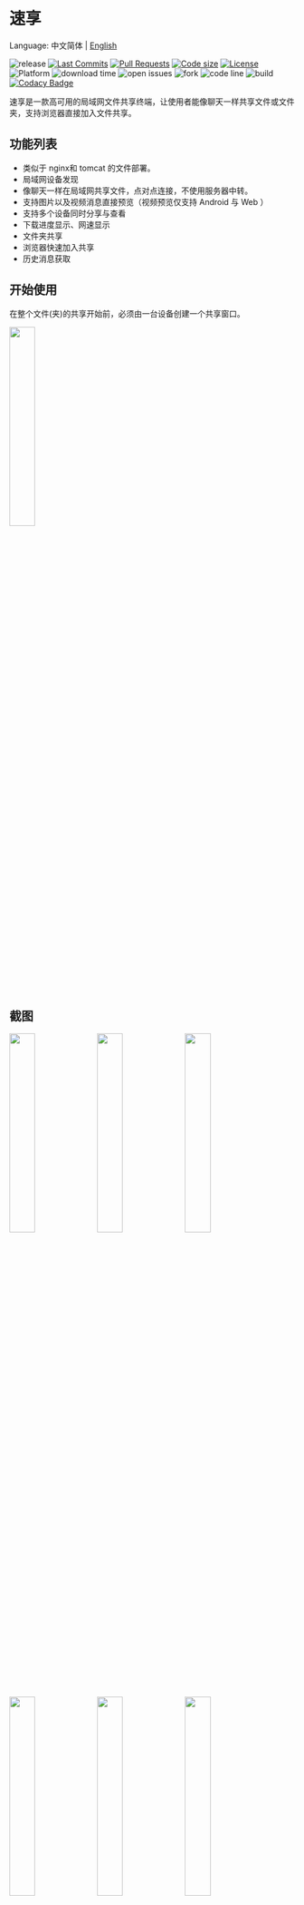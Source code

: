 # 速享

Language: 中文简体 | [English](README-EN.md)

![release](https://img.shields.io/github/v/release/nightmare-space/speed_share) 
[![Last Commits](https://img.shields.io/github/last-commit/nightmare-space/speed_share?logo=git&logoColor=white)](https://github.com/nightmare-space/speed_share/commits/master)
[![Pull Requests](https://img.shields.io/github/issues-pr/nightmare-space/speed_share?logo=github&logoColor=white)](https://github.com/nightmare-space/speed_share/pulls)
[![Code size](https://img.shields.io/github/languages/code-size/nightmare-space/speed_share?logo=github&logoColor=white)](https://github.com/nightmare-space/speed_share)
[![License](https://img.shields.io/github/license/nightmare-space/speed_share?logo=open-source-initiative&logoColor=green)](https://github.com/nightmare-space/speed_share/blob/master/LICENSE)
 ![Platform](https://img.shields.io/badge/support%20platform-android%20%7C%20ios%20%7C%20windows%20%7C%20macos%20%7C%20linux-green) ![download time](https://img.shields.io/github/downloads/nightmare-space/speed_share/total) ![open issues](https://img.shields.io/github/issues/nightmare-space/speed_share) ![fork](https://img.shields.io/github/forks/nightmare-space/speed_share?style=social) ![code line](https://img.shields.io/tokei/lines/github/nightmare-space/speed_share) ![build](https://img.shields.io/github/workflow/status/nightmare-space/speed_share/daily%20build%20apk) [![Codacy Badge](https://api.codacy.com/project/badge/Grade/f969750dc4aa424ead664219ddcf321d)](https://app.codacy.com/gh/nightmare-space/speed_share?utm_source=github.com&utm_medium=referral&utm_content=nightmare-space/speed_share&utm_campaign=Badge_Grade)

速享是一款高可用的局域网文件共享终端，让使用者能像聊天一样共享文件或文件夹，支持浏览器直接加入文件共享。

## 功能列表

- 类似于 nginx和 tomcat 的文件部署。
- 局域网设备发现
- 像聊天一样在局域网共享文件，点对点连接，不使用服务器中转。
- 支持图片以及视频消息直接预览（视频预览仅支持 Android 与 Web ）
- 支持多个设备同时分享与查看    
- 下载进度显示、网速显示
- 文件夹共享
- 浏览器快速加入共享
- 历史消息获取

## 开始使用
在整个文件(夹)的共享开始前，必须由一台设备创建一个共享窗口。

<img src="https://raw.githubusercontent.com/nightmare-space/speed_share/main/screenshot/boardcast.gif" width="30%" height="30%" />

## 截图

<img src="https://raw.githubusercontent.com/nightmare-space/speed_share/main/screenshot/src01.jpg" width="30%" height="30%" />
<img src="https://raw.githubusercontent.com/nightmare-space/speed_share/main/screenshot/src02.jpg" width="30%" height="30%" />
<img src="https://raw.githubusercontent.com/nightmare-space/speed_share/main/screenshot/src03.jpg" width="30%" height="30%" />
<img src="https://raw.githubusercontent.com/nightmare-space/speed_share/main/screenshot/src05.jpg" width="30%" height="30%" />
<img src="https://raw.githubusercontent.com/nightmare-space/speed_share/main/screenshot/src06.jpg" width="30%" height="30%" />
<img src="https://raw.githubusercontent.com/nightmare-space/speed_share/main/screenshot/src07.png" width="30%" height="30%" />
<img src="https://raw.githubusercontent.com/nightmare-space/speed_share/main/screenshot/src08.png" width="30%" height="30%" />

## 开发者文档

详见 [DEVELOP.md](DEVELOP.md)

## 给我买咖啡
